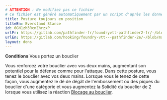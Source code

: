 ```yaml
---
# ATTENTION : Ne modifiez pas ce fichier
# Ce fichier est généré automatiquement par un script d'après les données du module Foundry VTT officiel et de sa traduction
title: Posture toujours en position
titleEn: Everstand Stance
id: 6GN1zh3RcnZhrzxP
urlFr: https://gitlab.com/pathfinder-fr/foundryvtt-pathfinder2-fr/-/blob/master/data/feats/6GN1zh3RcnZhrzxP.htm
urlEn: https://gitlab.com/hooking/foundry-vtt---pathfinder-2e/-/blob/master/packs/data/feats.db/everstand-stance.json
layout: dons
---
```

**Conditions** Vous portez un bouclier

Vous renforcez votre bouclier avec vos deux mains, augmentant son potentiel pour la défense comme pour l'attaque. Dans cette posture, vous tenez le bouclier avec vos deux mains. Lorsque vous le tenez de cette façon, vous augmentez le dé de dégât de l'embossement ou des piques du bouclier d'une catégorie et vous augmentez la Solidité du bouclier de 2 lorsque vous utilisez la réaction [Blocage au bouclier](blocage-au-bouclier.md).
